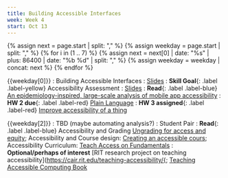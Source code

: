 ```yaml
---
title: Building Accessible Interfaces
week: Week 4
start: Oct 13
---
```

{% assign next = page.start |  split: "," %}
{% assign weekday = page.start |  split: "," %}
{% for i in (1 .. 7) %}
   {% assign next = next[0] | date: "%s" | plus: 86400 | date: "%b %d" | split: "," %}
   {% assign weekday = weekday | concat: next %}
{% endfor %}

{{weekday[0]}}
: Building Accessible Interfaces
  : [Slides](slides/best-practices.html)
: **Skill Goal**{: .label .label-yellow} Accessibility Assessment
  : [Slides](slides/capstoneslides)
: **Read**{: .label .label-blue} [An epidemiology-inspired, large-scale analysis of mobile app accessibility](https://dl.acm.org/doi/10.1145/3348797)
: **HW 2 due**{: .label .label-red} [Plain Language](assignmens/plain-language.md)
: **HW 3 assigned**{: .label .label-red}  [Improve accessibility of a thing](assignments/technology-implementation.html) 

{{weekday[2]}}
: TBD (maybe automating analysis?)
  : Student Pair
: **Read**{: .label .label-blue} Accessibility and Grading [Ungrading for access and equity](https://www.insidehighered.com/news/student-success/academic-life/2023/04/11/ungrading-form-access-equality-classroom); Accessibility and Course design: [Creating an accessible cours](https://sds.cornell.edu/resources/faculty-staff/universal-design-instruction); Accessibility Curriculum: [Teach Access on Fundamentals](https://teachaccess.org/wp-content/uploads/2018/03/Teaching-Accessibility-Fundamental-Skills-and-Concepts.pdf)
: **Optional/perhaps of interest** [RIT research project on teaching accessibility](https://cair.rit.edu/teaching-accessibility/{; [Teaching Accessible Computing Book](https://bookish.press/tac)
